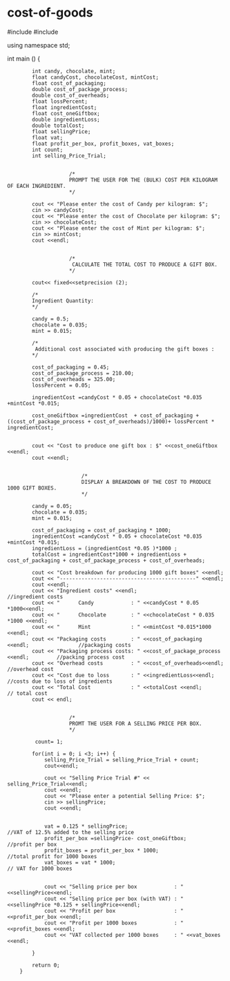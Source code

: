# cost-of-goods
#include <iostream>
#include <iomanip>

using namespace std;

int main () {
			
			int candy, chocolate, mint;
			float candyCost, chocolateCost, mintCost;
			float cost_of_packaging;
			double cost_of_package_process;
			double cost_of_overheads;
			float lossPercent;
			float ingredientCost;
			float cost_oneGiftbox;
			double ingredientLoss;
			double totalCost;
			float sellingPrice;
			float vat;
			float profit_per_box, profit_boxes, vat_boxes;
			int count;
			int selling_Price_Trial;
			
			
						/*
						PROMPT THE USER FOR THE (BULK) COST PER KILOGRAM OF EACH INGREDIENT.
						*/
			
			cout << "Please enter the cost of Candy per kilogram: $";
			cin >> candyCost;
			cout << "Please enter the cost of Chocolate per kilogram: $";
			cin >> chocolateCost;
			cout << "Please enter the cost of Mint per kilogram: $";
			cin >> mintCost;
			cout <<endl;
			
			
						/*
		    			 CALCULATE THE TOTAL COST TO PRODUCE A GIFT BOX.
						*/
			
			cout<< fixed<<setprecision (2);
			
		    /*
			Ingredient Quantity:
			*/
			
			candy = 0.5;
			chocolate = 0.035;
			mint = 0.015;
			
			/*
			 Additional cost associated with producing the gift boxes :
			*/
		
			cost_of_packaging = 0.45;
			cost_of_package_process = 210.00;
			cost_of_overheads = 325.00;
			lossPercent = 0.05;
			
			ingredientCost =candyCost * 0.05 + chocolateCost *0.035 +mintCost *0.015;
			
			cost_oneGiftbox =ingredientCost  + cost_of_packaging + ((cost_of_package_process + cost_of_overheads)/1000)+ lossPercent * ingredientCost;
			
					
			cout << "Cost to produce one gift box : $" <<cost_oneGiftbox <<endl;
			cout <<endl;
			
			
							/*
							DISPLAY A BREAKDOWN OF THE COST TO PRODUCE 1000 GIFT BOXES.
							*/
							
			candy = 0.05;
			chocolate = 0.035;
			mint = 0.015;
			
			cost_of_packaging = cost_of_packaging * 1000;
			ingredientCost =candyCost * 0.05 + chocolateCost *0.035 +mintCost *0.015;
			ingredientLoss = (ingredientCost *0.05 )*1000 ;
			totalCost = ingredientCost*1000 + ingredientLoss + cost_of_packaging + cost_of_package_process + cost_of_overheads;
			
			cout << "Cost breakdown for producing 1000 gift boxes" <<endl;
			cout << "--------------------------------------------" <<endl;
			cout <<endl;
			cout << "Ingredient costs" <<endl;									              //ingredient costs			
			cout << "      Candy            : " <<candyCost * 0.05 *1000<<endl;  
			cout << "      Chocolate        : " <<chocolateCost * 0.035 *1000 <<endl;
			cout << "      Mint             : " <<mintCost *0.015*1000 <<endl;
			cout << "Packaging costs        : " <<cost_of_packaging <<endl;                //packaging costs
			cout << "Packaging process costs: " <<cost_of_package_process <<endl;         //packing process cost 
			cout << "Overhead costs         : " <<cost_of_overheads<<endl;               //overhead cost 
			cout << "Cost due to loss       : " <<ingredientLoss<<endl;                 //costs due to loss of ingredients
			cout << "Total Cost             : " <<totalCost <<endl;                    // total cost
			cout << endl;
		
		
						/*
	    				PROMT THE USER FOR A SELLING PRICE PER BOX.
						*/
			
			 count= 1;
		 
			for(int i = 0; i <3; i++) {
				selling_Price_Trial = selling_Price_Trial + count;
				cout<<endl;
				
				cout << "Selling Price Trial #" << selling_Price_Trial<<endl;
				cout <<endl;
				cout << "Please enter a potential Selling Price: $";
				cin >> sellingPrice;
				cout <<endl;
				
			
				vat = 0.125 * sellingPrice;                                   //VAT of 12.5% added to the selling price
				profit_per_box =sellingPrice- cost_oneGiftbox;               //profit per box
				profit_boxes = profit_per_box * 1000;                       //total profit for 1000 boxes
				vat_boxes = vat * 1000;                                    // VAT for 1000 boxes
			
				
				cout << "Selling price per box            : " <<sellingPrice<<endl;
				cout << "Selling price per box (with VAT) : " <<sellingPrice *0.125 + sellingPrice<<endl;
				cout << "Profit per box                   : " <<profit_per_box <<endl;
				cout << "Profit per 1000 boxes            : " <<profit_boxes <<endl;
				cout << "VAT collected per 1000 boxes     : " <<vat_boxes <<endl;
				
			}
		
			return 0;
		}
			
			

